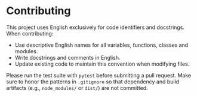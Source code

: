 # Contributing

This project uses English exclusively for code identifiers and docstrings. When contributing:

- Use descriptive English names for all variables, functions, classes and modules.
- Write docstrings and comments in English.
- Update existing code to maintain this convention when modifying files.

Please run the test suite with `pytest` before submitting a pull request.
Make sure to honor the patterns in `.gitignore` so that dependency and build
artifacts (e.g., `node_modules/` or `dist/`) are not committed.

